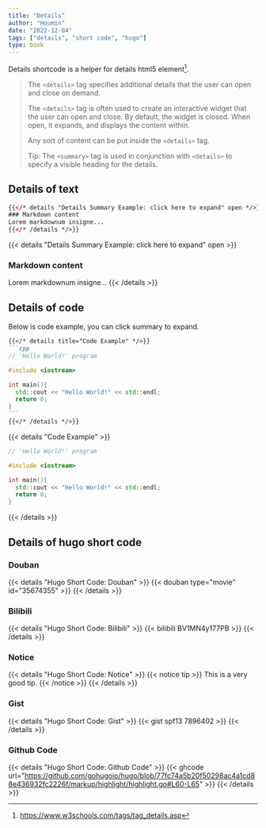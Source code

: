 ```yaml
---
title: "Details"
author: "Houmin"
date: "2022-12-04"
tags: ["details", "short code", "hugo"]
type: book
---
```


Details shortcode is a helper for details html5 element[^1].

> The `<details>` tag specifies additional details that the user can open and close on demand.
>
> The `<details>` tag is often used to create an interactive widget that the user can open and close. By default, the widget is closed. When open, it expands, and displays the content within.
>
> Any sort of content can be put inside the `<details>` tag.
>
> Tip: The `<summary>` tag is used in conjunction with `<details>` to specify a visible heading for the details.


## Details of text

```html
{{</* details "Details Summary Example: click here to expand" open */>}}
### Markdown content
Lorem markdownum insigne...
{{</* /details */>}}
```

{{< details "Details Summary Example: click here to expand" open >}}
### Markdown content
Lorem markdownum insigne...
{{< /details >}}

## Details of code

Below is code example, you can click summary to expand.

````markdown
{{</* details title="Code Example" */>}}
```cpp
// 'Hello World!' program

#include <iostream>

int main(){
  std::cout << "Hello World!" << std::endl;
  return 0;
}
```
{{</* /details */>}}
````

{{< details "Code Example" >}}
```cpp
// 'Hello World!' program

#include <iostream>

int main(){
  std::cout << "Hello World!" << std::endl;
  return 0;
}
```
{{< /details >}}

## Details of hugo short code

### Douban

{{< details "Hugo Short Code: Douban" >}}
{{< douban type="movie" id="35674355" >}}
{{< /details >}}

### Bilibili

{{< details "Hugo Short Code: Bilibili" >}}
{{< bilibili BV1MN4y177PB >}}
{{< /details >}}

### Notice

{{< details "Hugo Short Code: Notice" >}}
{{< notice tip >}}
This is a very good tip.
{{< /notice >}}
{{< /details >}}

### Gist

{{< details "Hugo Short Code: Gist" >}}
{{< gist spf13 7896402 >}}
{{< /details >}}

### Github Code

{{< details "Hugo Short Code: Github Code" >}}
{{< ghcode url="https://github.com/gohugoio/hugo/blob/77fc74a5b20f50298ac4a1cd88e436932fc2226f/markup/highlight/highlight.go#L60-L65" >}}
{{< /details >}}


[^1]: https://www.w3schools.com/tags/tag_details.asp
